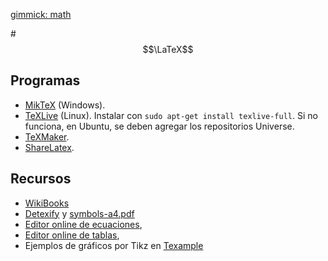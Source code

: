[gimmick: math]()

#$$\LaTeX$$

## Programas
* [MikTeX](http://miktex.org/download) (Windows).  
* [TeXLive](https://www.tug.org/texlive/) (Linux).  Instalar con ```sudo apt-get install texlive-full```. Si no funciona, en Ubuntu, se deben agregar los repositorios Universe.  
* [TeXMaker](http://www.xm1math.net/texmaker/download.html).  
* [ShareLatex](http://www.sharelatex.com). 
  
  
## Recursos
* [WikiBooks](https://en.wikibooks.org/wiki/LaTeX)
* [Detexify](http://detexify.kirelabs.org/classify.html) y [symbols-a4.pdf](http://www.ctan.org/tex-archive/info/symbols/comprehensive/) 
* [Editor online de ecuaciones](http://www.codecogs.com/latex/eqneditor.php), 
* [Editor online de tablas](http://truben.no/latex/table/), 
* Ejemplos de gráficos por Tikz en [Texample](http://www.texample.net/tikz/)


